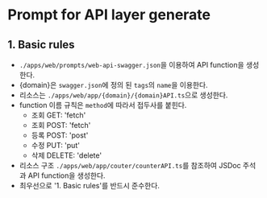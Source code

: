# Prompt for API layer generate

## 1. Basic rules

- `./apps/web/prompts/web-api-swagger.json`을 이용하여 API function을 생성한다.
- {domain}은 `swagger.json`에 정의 된 `tags`의 `name`을 이용한다.
- 리소스는 `./apps/web/app/{domain}/{domain}API.ts`으로 생성한다.
- function 이름 규칙은 `method`에 따라서 접두사를 붙힌다.
  - 조회 GET: 'fetch'
  - 조회 POST: 'fetch'
  - 등록 POST: 'post'
  - 수정 PUT: 'put'
  - 삭제 DELETE: 'delete'
- 리소스 구조 `./apps/web/app/couter/counterAPI.ts`를 참조하여 JSDoc 주석과 API function을 생성한다.
- 최우선으로 '1. Basic rules'를 반드시 준수한다.
